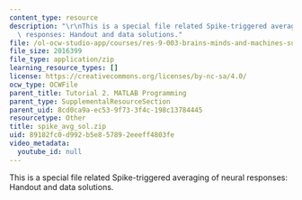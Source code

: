 ```yaml
---
content_type: resource
description: "\r\nThis is a special file related Spike-triggered averaging of neural\
  \ responses: Handout and data solutions."
file: /ol-ocw-studio-app/courses/res-9-003-brains-minds-and-machines-summer-course-summer-2015/89182fc0d992b5e857892eeeff4803fe_spike_avg_sol.zip
file_size: 2016399
file_type: application/zip
learning_resource_types: []
license: https://creativecommons.org/licenses/by-nc-sa/4.0/
ocw_type: OCWFile
parent_title: Tutorial 2. MATLAB Programming
parent_type: SupplementalResourceSection
parent_uid: 8cd0ca9a-ec53-9f73-3f4c-198c13784445
resourcetype: Other
title: spike_avg_sol.zip
uid: 89182fc0-d992-b5e8-5789-2eeeff4803fe
video_metadata:
  youtube_id: null
---
```


This is a special file related Spike-triggered averaging of neural responses: Handout and data solutions.